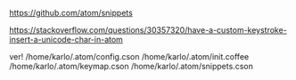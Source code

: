 https://github.com/atom/snippets

https://stackoverflow.com/questions/30357320/have-a-custom-keystroke-insert-a-unicode-char-in-atom

ver!
/home/karlo/.atom/config.cson
/home/karlo/.atom/init.coffee
/home/karlo/.atom/keymap.cson
/home/karlo/.atom/snippets.cson
